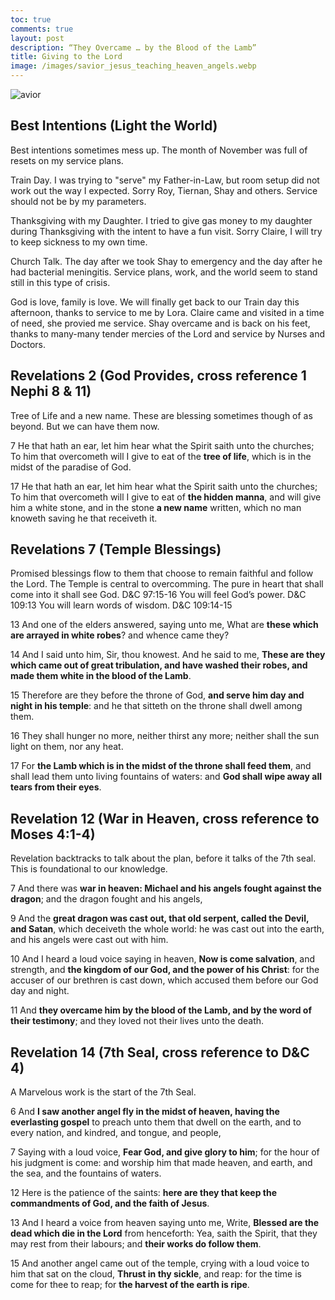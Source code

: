 ```yaml
---
toc: true
comments: true
layout: post
description: “They Overcame … by the Blood of the Lamb”
title: Giving to the Lord
image: /images/savior_jesus_teaching_heaven_angels.webp
---
```


![avior]({{site.baseurl}}/images/savior_jesus_teaching_heaven_angels.webp)


## Best Intentions (Light the World)
Best intentions sometimes mess up. The month of November was full of resets on my service plans.

Train Day. I was trying to "serve" my Father-in-Law, but room setup did not work out the way I expected.   Sorry Roy, Tiernan, Shay and others.  Service should not be by my parameters.

Thanksgiving with my Daughter.  I tried to give gas money to my daughter during Thanksgiving with the intent to have a fun visit.  Sorry Claire, I will try to keep sickness to my own time.

Church Talk.  The day after we took Shay to emergency and the day after he had bacterial meningitis.  Service plans, work, and the world seem to stand still in this type of crisis.

God is love, family is love.  We will finally get back to our Train day this afternoon, thanks to service to me by Lora.  Claire came and visited in a time of need, she provied me service.  Shay overcame and is back on his feet, thanks to many-many tender mercies of the Lord and service by Nurses and Doctors.

## Revelations 2 (God Provides, cross reference 1 Nephi 8 & 11)
Tree of Life and a new name.  These are blessing sometimes though of as beyond.  But we can have them now.

7 He that hath an ear, let him hear what the Spirit saith unto the churches; To him that overcometh will I give to eat of the **tree of life**, which is in the midst of the paradise of God.

17 He that hath an ear, let him hear what the Spirit saith unto the churches; To him that overcometh will I give to eat of **the hidden manna**, and will give him a white stone, and in the stone **a new name** written, which no man knoweth saving he that receiveth it.

## Revelations 7 (Temple Blessings)
Promised blessings flow to them that choose to remain faithful and follow the Lord.  The Temple is central to overcomming. 
 The pure in heart that shall come into it shall see God. D&C 97:15-16
 You will feel God’s power. D&C 109:13
 You will learn words of wisdom. D&C 109:14-15

13 And one of the elders answered, saying unto me, What are **these which are arrayed in white robes**? and whence came they?

14 And I said unto him, Sir, thou knowest. And he said to me, **These are they which came out of great tribulation, and have washed their robes, and made them white in the blood of the Lamb**.

15 Therefore are they before the throne of God, **and serve him day and night in his temple**: and he that sitteth on the throne shall dwell among them.

16 They shall hunger no more, neither thirst any more; neither shall the sun light on them, nor any heat.

17 For **the Lamb which is in the midst of the throne shall feed them**, and shall lead them unto living fountains of waters: and **God shall wipe away all tears from their eyes**.

## Revelation 12 (War in Heaven, cross reference to Moses 4:1-4)
Revelation backtracks to talk about the plan, before it talks of the 7th seal.  This is foundational to our knowledge.

7 And there was **war in heaven: Michael and his angels fought against the dragon**; and the dragon fought and his angels,

9 And the **great dragon was cast out, that old serpent, called the Devil, and Satan**, which deceiveth the whole world: he was cast out into the earth, and his angels were cast out with him.

10 And I heard a loud voice saying in heaven, **Now is come salvation**, and strength, and **the kingdom of our God, and the power of his Christ**: for the accuser of our brethren is cast down, which accused them before our God day and night.

11 And **they overcame him by the blood of the Lamb, and by the word of their testimony**; and they loved not their lives unto the death.

## Revelation 14 (7th Seal, cross reference to D&C 4)
A Marvelous work is the start of the 7th Seal.

6 And **I saw another angel fly in the midst of heaven, having the everlasting gospel** to preach unto them that dwell on the earth, and to every nation, and kindred, and tongue, and people,

7 Saying with a loud voice, **Fear God, and give glory to him**; for the hour of his judgment is come: and worship him that made heaven, and earth, and the sea, and the fountains of waters.

12 Here is the patience of the saints: **here are they that keep the commandments of God, and the faith of Jesus**.

13 And I heard a voice from heaven saying unto me, Write, **Blessed are the dead which die in the Lord** from henceforth: Yea, saith the Spirit, that they may rest from their labours; and **their works do follow them**.

15 And another angel came out of the temple, crying with a loud voice to him that sat on the cloud, **Thrust in thy sickle**, and reap: for the time is come for thee to reap; for **the harvest of the earth is ripe**.